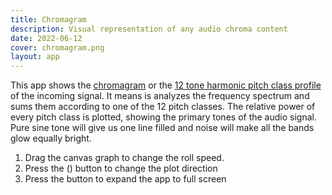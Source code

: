```yaml
---
title: Сhromagram
description: Visual representation of any audio chroma content
date: 2022-06-12
cover: chromagram.png
layout: app
---
```


<client-only >
  <chroma-gram class="mb-16" />
</client-only>

This app shows the [chromagram](https://en.wikipedia.org/wiki/Chroma_feature) or the [12 tone harmonic pitch class profile](https://en.wikipedia.org/wiki/Harmonic_pitch_class_profiles) of the incoming signal. It means is analyzes the frequency spectrum and sums them according to one of the 12 pitch classes. The relative power of every pitch class is plotted, showing the primary tones of the audio signal. Pure sine tone will give us one line filled and noise will make all the bands glow equally bright.

1. <i class="p-3 mr-1 i-fluent-drag-24-regular"></i> Drag the canvas graph to change the roll speed.
2. Press the <i class="p-3 i-la-arrow-up"></i> (<i class="p-3 i-la-arrow-left"></i>) button to change the plot direction
3. Press the <i class="p-3 mr-1 i-la-expand"></i>button to expand the app to full screen
